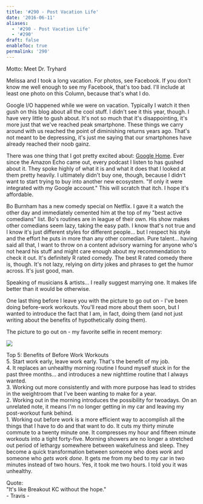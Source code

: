 ```yaml
---
title: '#290 - Post Vacation Life'
date: '2016-06-11'
aliases:
  - '#290 - Post Vacation Life'
  - '#290'
draft: false
enableToc: true
permalink: '290'
---
```


Motto: Meet Dr. Tryhard  
  
Melissa and I took a long vacation. For photos, see Facebook. If you don't know me well enough to see my Facebook, that's too bad. I'll include at least one photo on this Column, because that's what I do.  
  
Google I/O happened while we were on vacation. Typically I watch it then gush on this blog about all the cool stuff. I didn't see it this year, though. I have very little to gush about. It's not so much that it's disappointing, it's more just that we've reached peak smartphone. These things we carry around with us reached the point of diminishing returns years ago. That's not meant to be depressing, it's just me saying that our smartphones have already reached their noob gainz.   
  
There was one thing that I got pretty excited about: [Google Home](http://arstechnica.com/gadgets/2016/05/google-assistant-and-google-home-amazon-echo-but-from-google/). Ever since the Amazon Echo came out, every podcast I listen to has gushed about it. They spoke highly of what it is and what it does that I looked at them pretty heavily. I ultimately didn't buy one, though, because I didn't want to start trying to buy into another new ecosystem. "If only it were integrated with my Google account." This will scratch that itch. I hope it's affordable.  
  
Bo Burnham has a new comedy special on Netflix. I gave it a watch the other day and immediately cemented him at the top of my "best active comedians" list. Bo's routines are in league of their own. His show makes other comedians seem lazy, taking the easy path. I know that's not true and I know it's just different styles for different people... but I respect his style and the effort he puts in more than any other comedian. Pure talent... having said all that, I want to throw on a content advisory warning for anyone who's not heard his stuff and might care enough about my recommendation to check it out. It's definitely R rated comedy. The best R rated comedy there is, though. It's not lazy, relying on dirty jokes and phrases to get the humor across. It's just good, man.  
  
Speaking of musicians & artists... I really suggest marrying one. It makes life better than it would be otherwise.  
  
One last thing before I leave you with the picture to go out on - I've been doing before-work workouts. You'll read more about them soon, but I wanted to introduce the fact that I am, in fact, doing them (and not just writing about the benefits of hypothetically doing them).  
  
The picture to go out on - my favorite selfie in recent memory:  
  
[![](assets/290-1.jpg)](https://2.bp.blogspot.com/-xVoWU3O-lak/V1t7p1iiPzI/AAAAAAACVNE/Pv3VBm1klHYiNdu%5F7zz5js-xPi-vekZlACLcB/s1600/GOPR1866.JPG)

  
Top 5: Benefits of Before Work Workouts  
5\. Start work early, leave work early. That's the benefit of my job.  
4\. It replaces an unhealthy morning routine I found myself stuck in for the past three months... and introduces a new nighttime routine that I always wanted.  
3\. Working out more consistently and with more purpose has lead to strides in the weightroom that I've been wanting to make for a year.  
2\. Working out in the morning introduces the possibility for twoadays. On an unrelated note, it means I'm no longer getting in my car and leaving my post-workout funk behind.  
1\. Working out before work is a more efficient way to accomplish all the things that I have to do and that want to do. It cuts my thirty minute commute to a twenty minute one. It compresses my hour and fifteen minute workouts into a tight forty-five. Morning showers are no longer a stretched out period of lethargy somewhere between wakefulness and sleep. They become a quick transformation between someone who does _work_ and someone who _gets work done_. It gets me from my bed to my car in two minutes instead of two hours. Yes, it took me two hours. I told you it was unhealthy.  
  
Quote:  
"It's like Breakout KC without the hope."  
\- Travis -
